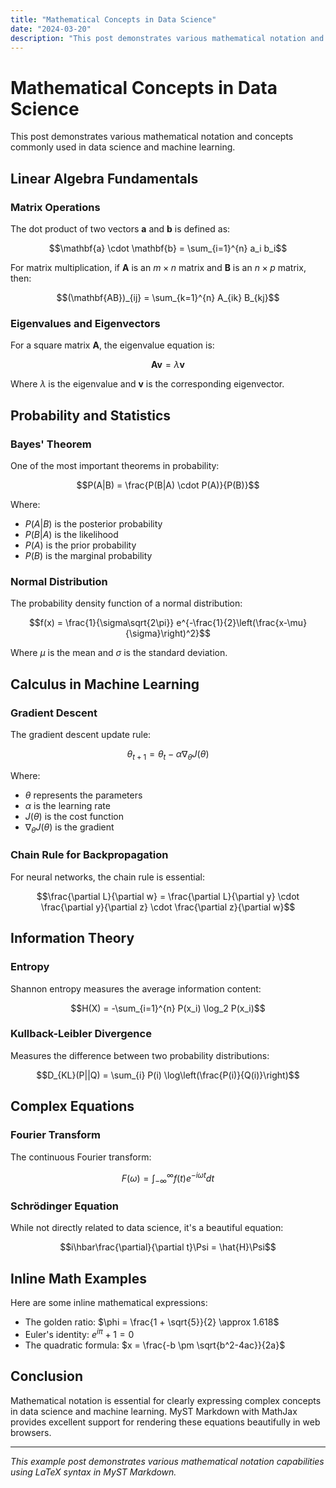 ```yaml
---
title: "Mathematical Concepts in Data Science"
date: "2024-03-20"
description: "This post demonstrates various mathematical notation and concepts commonly used in data science and machine learning."
---
```


# Mathematical Concepts in Data Science

This post demonstrates various mathematical notation and concepts commonly used in data science and machine learning.

## Linear Algebra Fundamentals

### Matrix Operations

The dot product of two vectors $\mathbf{a}$ and $\mathbf{b}$ is defined as:

$$\mathbf{a} \cdot \mathbf{b} = \sum_{i=1}^{n} a_i b_i$$

For matrix multiplication, if $\mathbf{A}$ is an $m \times n$ matrix and $\mathbf{B}$ is an $n \times p$ matrix, then:

$$(\mathbf{AB})_{ij} = \sum_{k=1}^{n} A_{ik} B_{kj}$$

### Eigenvalues and Eigenvectors

For a square matrix $\mathbf{A}$, the eigenvalue equation is:

$$\mathbf{A}\mathbf{v} = \lambda\mathbf{v}$$

Where $\lambda$ is the eigenvalue and $\mathbf{v}$ is the corresponding eigenvector.

## Probability and Statistics

### Bayes' Theorem

One of the most important theorems in probability:

$$P(A|B) = \frac{P(B|A) \cdot P(A)}{P(B)}$$

Where:
- $P(A|B)$ is the posterior probability
- $P(B|A)$ is the likelihood
- $P(A)$ is the prior probability
- $P(B)$ is the marginal probability

### Normal Distribution

The probability density function of a normal distribution:

$$f(x) = \frac{1}{\sigma\sqrt{2\pi}} e^{-\frac{1}{2}\left(\frac{x-\mu}{\sigma}\right)^2}$$

Where $\mu$ is the mean and $\sigma$ is the standard deviation.

## Calculus in Machine Learning

### Gradient Descent

The gradient descent update rule:

$$\theta_{t+1} = \theta_t - \alpha \nabla_\theta J(\theta)$$

Where:
- $\theta$ represents the parameters
- $\alpha$ is the learning rate
- $J(\theta)$ is the cost function
- $\nabla_\theta J(\theta)$ is the gradient

### Chain Rule for Backpropagation

For neural networks, the chain rule is essential:

$$\frac{\partial L}{\partial w} = \frac{\partial L}{\partial y} \cdot \frac{\partial y}{\partial z} \cdot \frac{\partial z}{\partial w}$$

## Information Theory

### Entropy

Shannon entropy measures the average information content:

$$H(X) = -\sum_{i=1}^{n} P(x_i) \log_2 P(x_i)$$

### Kullback-Leibler Divergence

Measures the difference between two probability distributions:

$$D_{KL}(P||Q) = \sum_{i} P(i) \log\left(\frac{P(i)}{Q(i)}\right)$$

## Complex Equations

### Fourier Transform

The continuous Fourier transform:

$$F(\omega) = \int_{-\infty}^{\infty} f(t) e^{-i\omega t} dt$$

### Schrödinger Equation

While not directly related to data science, it's a beautiful equation:

$$i\hbar\frac{\partial}{\partial t}\Psi = \hat{H}\Psi$$

## Inline Math Examples

Here are some inline mathematical expressions:

- The golden ratio: $\phi = \frac{1 + \sqrt{5}}{2} \approx 1.618$
- Euler's identity: $e^{i\pi} + 1 = 0$
- The quadratic formula: $x = \frac{-b \pm \sqrt{b^2-4ac}}{2a}$

## Conclusion

Mathematical notation is essential for clearly expressing complex concepts in data science and machine learning. MyST Markdown with MathJax provides excellent support for rendering these equations beautifully in web browsers.

---

*This example post demonstrates various mathematical notation capabilities using LaTeX syntax in MyST Markdown.*
